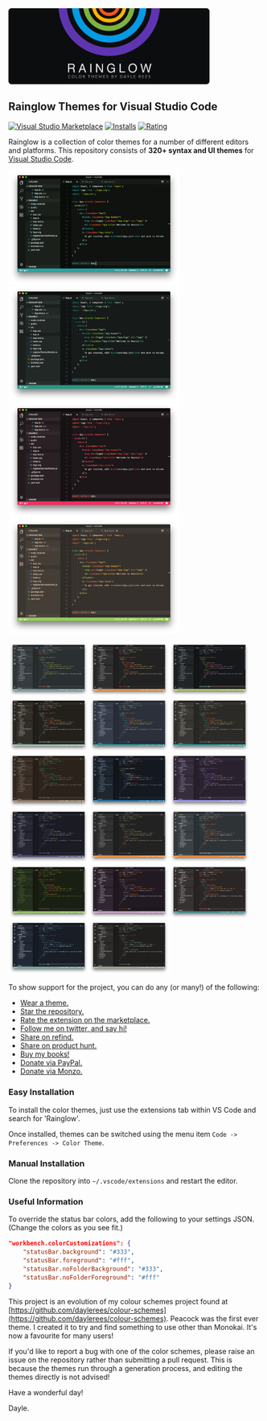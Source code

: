 <img alt="Rainglow" src="https://raw.githubusercontent.com/rainglow/examples/master/artwork/header.png" width="400" />

## Rainglow Themes for Visual Studio Code

[![Visual Studio Marketplace](https://img.shields.io/vscode-marketplace/v/daylerees.rainglow.svg)](https://marketplace.visualstudio.com/items?itemName=daylerees.rainglow)
[![Installs](https://img.shields.io/vscode-marketplace/d/daylerees.rainglow.svg)](https://marketplace.visualstudio.com/items?itemName=daylerees.rainglow)
[![Rating](https://img.shields.io/vscode-marketplace/r/daylerees.rainglow.svg)](https://marketplace.visualstudio.com/items?itemName=daylerees.rainglow)

Rainglow is a collection of color themes for a number of different editors and platforms. This repository consists of **320+ syntax and UI themes** for [Visual Studio Code](https://code.visualstudio.com/).

<a href="https://raw.githubusercontent.com/rainglow/examples/master/vscode/gloom-contrast.png" target="_blank"><img src="https://raw.githubusercontent.com/rainglow/examples/master/vscode/gloom-contrast.png" width="340" /></a><a href="https://raw.githubusercontent.com/rainglow/examples/master/vscode/kiwi.png" target="_blank"><img src="https://raw.githubusercontent.com/rainglow/examples/master/vscode/kiwi.png" width="340" /></a><a href="https://raw.githubusercontent.com/rainglow/examples/master/vscode/piggy.png" target="_blank"><img src="https://raw.githubusercontent.com/rainglow/examples/master/vscode/piggy.png" width="340" /></a><a href="https://raw.githubusercontent.com/rainglow/examples/master/vscode/earthsong.png" target="_blank"><img src="https://raw.githubusercontent.com/rainglow/examples/master/vscode/earthsong.png" width="340" /></a>

<a href="https://raw.githubusercontent.com/rainglow/examples/master/vscode/tonic.png" target="_blank"><img src="https://raw.githubusercontent.com/rainglow/examples/master/vscode/tonic.png" width="160" /></a><a href="https://raw.githubusercontent.com/rainglow/examples/master/vscode/solarflare.png" target="_blank"><img src="https://raw.githubusercontent.com/rainglow/examples/master/vscode/solarflare.png" width="160" /></a><a href="https://raw.githubusercontent.com/rainglow/examples/master/vscode/rainbow.png" target="_blank"><img src="https://raw.githubusercontent.com/rainglow/examples/master/vscode/rainbow.png" width="160" /></a><a href="https://raw.githubusercontent.com/rainglow/examples/master/vscode/peel.png" target="_blank"><img src="https://raw.githubusercontent.com/rainglow/examples/master/vscode/peel.png" width="160" /></a><a href="https://raw.githubusercontent.com/rainglow/examples/master/vscode/peacocks-in-space.png" target="_blank"><img src="https://raw.githubusercontent.com/rainglow/examples/master/vscode/peacocks-in-space.png" width="160" /></a><a href="https://raw.githubusercontent.com/rainglow/examples/master/vscode/peacock.png" target="_blank"><img src="https://raw.githubusercontent.com/rainglow/examples/master/vscode/peacock.png" width="160" /></a><a href="https://raw.githubusercontent.com/rainglow/examples/master/vscode/mintchoc.png" target="_blank"><img src="https://raw.githubusercontent.com/rainglow/examples/master/vscode/mintchoc.png" width="160" /></a><a href="https://raw.githubusercontent.com/rainglow/examples/master/vscode/legacy.png" target="_blank"><img src="https://raw.githubusercontent.com/rainglow/examples/master/vscode/legacy.png" width="160" /></a><a href="https://raw.githubusercontent.com/rainglow/examples/master/vscode/lavender.png" target="_blank"><img src="https://raw.githubusercontent.com/rainglow/examples/master/vscode/lavender.png" width="160" /></a><a href="https://raw.githubusercontent.com/rainglow/examples/master/vscode/heroku.png" target="_blank"><img src="https://raw.githubusercontent.com/rainglow/examples/master/vscode/heroku.png" width="160" /></a><a href="https://raw.githubusercontent.com/rainglow/examples/master/vscode/halflife.png" target="_blank"><img src="https://raw.githubusercontent.com/rainglow/examples/master/vscode/halflife.png" width="160" /></a><a href="https://raw.githubusercontent.com/rainglow/examples/master/vscode/goldfish.png" target="_blank"><img src="https://raw.githubusercontent.com/rainglow/examples/master/vscode/goldfish.png" width="160" /></a><a href="https://raw.githubusercontent.com/rainglow/examples/master/vscode/glowfish.png" target="_blank"><img src="https://raw.githubusercontent.com/rainglow/examples/master/vscode/glowfish.png" width="160" /></a><a href="https://raw.githubusercontent.com/rainglow/examples/master/vscode/crisp.png" target="_blank"><img src="https://raw.githubusercontent.com/rainglow/examples/master/vscode/crisp.png" width="160" /></a><a href="https://raw.githubusercontent.com/rainglow/examples/master/vscode/bold.png" target="_blank"><img src="https://raw.githubusercontent.com/rainglow/examples/master/vscode/bold.png" width="160" /></a><a href="https://raw.githubusercontent.com/rainglow/examples/master/vscode/azure.png" target="_blank"><img src="https://raw.githubusercontent.com/rainglow/examples/master/vscode/azure.png" width="160" /></a><a href="https://raw.githubusercontent.com/rainglow/examples/master/vscode/arzstotska.png" target="_blank"><img src="https://raw.githubusercontent.com/rainglow/examples/master/vscode/arzstotska.png" width="160" /></a>

To show support for the project, you can do any (or many!) of the following:

- [Wear a theme.](https://teespring.com/stores/rainglow)
- [Star the repository.](https://github.com/rainglow/vscode/stargazers)
- [Rate the extension on the marketplace.](https://marketplace.visualstudio.com/items?itemName=daylerees.rainglow)
- [Follow me on twitter, and say hi!](https://twitter.com/daylerees)
- [Share on refind.](https://refind.com/daylerees?invite=9125a6f6a7)
- [Share on product hunt.](https://www.producthunt.com/)
- [Buy my books!](https://daylerees.com/books/)
- [Donate via PayPal.](https://paypal.me/daylerees)
- [Donate via Monzo.](https://monzo.me/daylerees)

### Easy Installation

To install the color themes, just use the extensions tab within VS Code and search for 'Rainglow'.

Once installed, themes can be switched using the menu item `Code -> Preferences -> Color Theme`.

### Manual Installation

Clone the repository into `~/.vscode/extensions` and restart the editor.

### Useful Information

To override the status bar colors, add the following to your settings JSON. (Change the colors as you see fit.)

```json
"workbench.colorCustomizations": {
    "statusBar.background": "#333",
    "statusBar.foreground": "#fff",
    "statusBar.noFolderBackground": "#333",
    "statusBar.noFolderForeground": "#fff"
}
```

This project is an evolution of my colour schemes project found at [https://github.com/daylerees/colour-schemes](https://github.com/daylerees/colour-schemes). Peacock was the first ever theme. I created it to try and find something to use other than Monokai. It's now a favourite for many users!

If you'd like to report a bug with one of the color schemes, please raise an issue on the repository rather than submitting a pull request. This is because the themes run through a generation process, and editing the themes directly is not advised!

Have a wonderful day!

Dayle.
